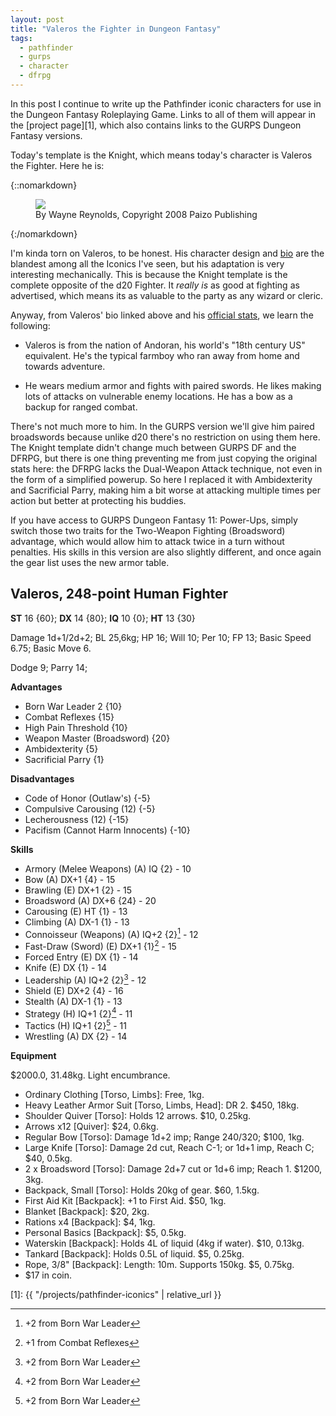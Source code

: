 ```yaml
---
layout: post
title: "Valeros the Fighter in Dungeon Fantasy"
tags:
  - pathfinder
  - gurps
  - character
  - dfrpg
---
```


In this post I continue to write up the Pathfinder iconic characters for use in
the Dungeon Fantasy Roleplaying Game. Links to all of them will appear in the
[project page][1], which also contains links to the GURPS Dungeon Fantasy
versions.

Today's template is the Knight, which means today's character is Valeros the
Fighter. Here he is:

{::nomarkdown}
<figure>
  <img src="{{ "/assets/Valeros.jpg" | absolute_url }}"/>
  <figcaption>By Wayne Reynolds, Copyright 2008 Paizo Publishing</figcaption>
</figure>
{:/nomarkdown}

I'm kinda torn on Valeros, to be honest. His character design and [bio][6] are
the blandest among all the Iconics I've seen, but his adaptation is very
interesting mechanically. This is because the Knight template is the complete
opposite of the d20 Fighter. It _really is_ as good at fighting as advertised,
which means its as valuable to the party as any wizard or cleric.

Anyway, from Valeros' bio linked above and his [official stats][7], we learn the
following:

- Valeros is from the nation of Andoran, his world's "18th century US"
  equivalent. He's the typical farmboy who ran away from home and towards
  adventure.

- He wears medium armor and fights with paired swords. He likes making lots of
  attacks on vulnerable enemy locations. He has a bow as a backup for ranged
  combat.

There's not much more to him. In the GURPS version we'll give him paired
broadswords because unlike d20 there's no restriction on using them here. The
Knight template didn't change much between GURPS DF and the DFRPG, but there is
one thing preventing me from just copying the original stats here: the DFRPG
lacks the Dual-Weapon Attack technique, not even in the form of a simplified
powerup. So here I replaced it with Ambidexterity and Sacrificial Parry, making
him a bit worse at attacking multiple times per action but better at protecting
his buddies.

If you have access to GURPS Dungeon Fantasy 11: Power-Ups, simply switch those
two traits for the Two-Weapon Fighting (Broadsword) advantage, which would allow
him to attack twice in a turn without penalties. His skills in this version are
also slightly different, and once again the gear list uses the new armor table.

## Valeros, 248-point Human Fighter

**ST** 16 {60}; **DX** 14 {80}; **IQ** 10 {0}; **HT** 13 {30}

Damage 1d+1/2d+2; BL 25,6kg; HP 16; Will 10; Per 10; FP 13; Basic Speed 6.75;
Basic Move 6.

Dodge 9; Parry 14;

**Advantages**

- Born War Leader 2 {10}
- Combat Reflexes {15}
- High Pain Threshold {10}
- Weapon Master (Broadsword) {20}
- Ambidexterity {5}
- Sacrificial Parry {1}

**Disadvantages**

- Code of Honor (Outlaw's) {-5}
- Compulsive Carousing (12) {-5}
- Lecherousness (12) {-15}
- Pacifism (Cannot Harm Innocents) {-10}

**Skills**

- Armory (Melee Weapons) (A) IQ {2} - 10
- Bow (A) DX+1 {4} - 15
- Brawling (E) DX+1 {2} - 15
- Broadsword (A) DX+6 {24} - 20
- Carousing (E) HT {1} - 13
- Climbing (A) DX-1 {1} - 13
- Connoisseur (Weapons) (A) IQ+2 {2}[^2] - 12
- Fast-Draw (Sword) (E) DX+1 {1}[^1] - 15
- Forced Entry (E) DX {1} - 14
- Knife (E) DX {1} - 14
- Leadership (A) IQ+2 {2}[^2] - 12
- Shield (E) DX+2 {4} - 16
- Stealth (A) DX-1 {1} - 13
- Strategy (H) IQ+1 {2}[^2] - 11
- Tactics (H) IQ+1 {2}[^2] - 11
- Wrestling (A) DX {2} - 14

**Equipment**

$2000.0, 31.48kg. Light encumbrance.

- Ordinary Clothing [Torso, Limbs]: Free, 1kg.
- Heavy Leather Armor Suit [Torso, Limbs, Head]: DR 2. $450, 18kg.
- Shoulder Quiver [Torso]: Holds 12 arrows. $10, 0.25kg.
- Arrows x12 [Quiver]: $24, 0.6kg.
- Regular Bow [Torso]: Damage 1d+2 imp; Range 240/320; $100, 1kg.
- Large Knife [Torso]: Damage 2d cut, Reach C-1; or 1d+1 imp, Reach C; $40,
  0.5kg.
- 2 x Broadsword [Torso]: Damage 2d+7 cut or 1d+6 imp; Reach 1.  $1200, 3kg.
- Backpack, Small [Torso]: Holds 20kg of gear. $60, 1.5kg.
- First Aid Kit [Backpack]: +1 to First Aid. $50, 1kg.
- Blanket [Backpack]: $20, 2kg.
- Rations x4 [Backpack]: $4, 1kg.
- Personal Basics [Backpack]: $5, 0.5kg.
- Waterskin [Backpack]: Holds 4L of liquid (4kg if water). $10, 0.13kg.
- Tankard [Backpack]: Holds 0.5L of liquid. $5, 0.25kg.
- Rope,  3/8" [Backpack]: Length: 10m. Supports 150kg. $5, 0.75kg.
- $17 in coin.

[^1]: +1 from Combat Reflexes
[^2]: +2 from Born War Leader


[1]: {{ "/projects/pathfinder-iconics" | relative_url }}

[6]: http://pathfinder.wikia.com/wiki/Valeros
[7]: http://paizo.com/pathfinderRPG/prd/npcCodex/iconic/valeros.html
